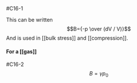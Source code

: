 #C16-1 

This can be written $$B={-p \over (dV / V)}$$
And is used in [[bulk stress]] and [[compression]].

#### For a [[gas]]
#C16-2 
$$B=\gamma p_0$$
